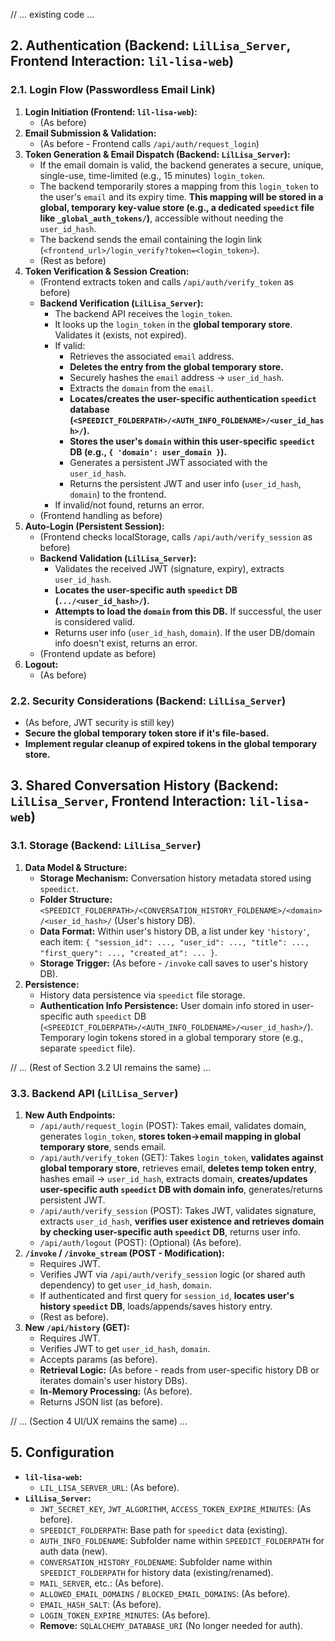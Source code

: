 // ... existing code ...
## 2. Authentication (Backend: `LilLisa_Server`, Frontend Interaction: `lil-lisa-web`)

### 2.1. Login Flow (Passwordless Email Link)

1.  **Login Initiation (Frontend: `lil-lisa-web`):**
    *   (As before)
2.  **Email Submission & Validation:**
    *   (As before - Frontend calls `/api/auth/request_login`)
3.  **Token Generation & Email Dispatch (Backend: `LilLisa_Server`):**
    *   If the email domain is valid, the backend generates a secure, unique, single-use, time-limited (e.g., 15 minutes) `login_token`.
    *   The backend temporarily stores a mapping from this `login_token` to the user's `email` and its expiry time. **This mapping will be stored in a global, temporary key-value store (e.g., a dedicated `speedict` file like `_global_auth_tokens/`)**, accessible without needing the `user_id_hash`.
    *   The backend sends the email containing the login link (`<frontend_url>/login_verify?token=<login_token>`).
    *   (Rest as before)
4.  **Token Verification & Session Creation:**
    *   (Frontend extracts token and calls `/api/auth/verify_token` as before)
    *   **Backend Verification (`LilLisa_Server`):**
        *   The backend API receives the `login_token`.
        *   It looks up the `login_token` in the **global temporary store**. Validates it (exists, not expired).
        *   If valid:
            *   Retrieves the associated `email` address.
            *   **Deletes the entry from the global temporary store.**
            *   Securely hashes the `email` address -> `user_id_hash`.
            *   Extracts the `domain` from the `email`.
            *   **Locates/creates the user-specific authentication `speedict` database (`<SPEEDICT_FOLDERPATH>/<AUTH_INFO_FOLDENAME>/<user_id_hash>/`).**
            *   **Stores the user's `domain` within this user-specific `speedict` DB (e.g., `{ 'domain': user_domain }`).**
            *   Generates a persistent JWT associated with the `user_id_hash`.
            *   Returns the persistent JWT and user info (`user_id_hash`, `domain`) to the frontend.
        *   If invalid/not found, returns an error.
    *   (Frontend handling as before)
5.  **Auto-Login (Persistent Session):**
    *   (Frontend checks localStorage, calls `/api/auth/verify_session` as before)
    *   **Backend Validation (`LilLisa_Server`):**
        *   Validates the received JWT (signature, expiry), extracts `user_id_hash`.
        *   **Locates the user-specific auth `speedict` DB (`.../<user_id_hash>/`).**
        *   **Attempts to load the `domain` from this DB.** If successful, the user is considered valid.
        *   Returns user info (`user_id_hash`, `domain`). If the user DB/domain info doesn't exist, returns an error.
    *   (Frontend update as before)
6.  **Logout:**
    *   (As before)

### 2.2. Security Considerations (Backend: `LilLisa_Server`)

*   (As before, JWT security is still key)
*   **Secure the global temporary token store if it's file-based.**
*   **Implement regular cleanup of expired tokens in the global temporary store.**

## 3. Shared Conversation History (Backend: `LilLisa_Server`, Frontend Interaction: `lil-lisa-web`)

### 3.1. Storage (Backend: `LilLisa_Server`)

1.  **Data Model & Structure:**
    *   **Storage Mechanism:** Conversation history metadata stored using `speedict`.
    *   **Folder Structure:** `<SPEEDICT_FOLDERPATH>/<CONVERSATION_HISTORY_FOLDENAME>/<domain>/<user_id_hash>/` (User's history DB).
    *   **Data Format:** Within user's history DB, a list under key `'history'`, each item: `{ "session_id": ..., "user_id": ..., "title": ..., "first_query": ..., "created_at": ... }`.
    *   **Storage Trigger:** (As before - `/invoke` call saves to user's history DB).
2.  **Persistence:**
    *   History data persistence via `speedict` file storage.
    *   **Authentication Info Persistence:** User domain info stored in user-specific auth `speedict` DB (`<SPEEDICT_FOLDERPATH>/<AUTH_INFO_FOLDENAME>/<user_id_hash>/`). Temporary login tokens stored in a global temporary store (e.g., separate `speedict` file).

// ... (Rest of Section 3.2 UI remains the same) ...

### 3.3. Backend API (`LilLisa_Server`)

1.  **New Auth Endpoints:**
    *   `/api/auth/request_login` (POST): Takes email, validates domain, generates `login_token`, **stores token->email mapping in global temporary store**, sends email.
    *   `/api/auth/verify_token` (GET): Takes `login_token`, **validates against global temporary store**, retrieves email, **deletes temp token entry**, hashes email -> `user_id_hash`, extracts domain, **creates/updates user-specific auth `speedict` DB with domain info**, generates/returns persistent JWT.
    *   `/api/auth/verify_session` (POST): Takes JWT, validates signature, extracts `user_id_hash`, **verifies user existence and retrieves domain by checking user-specific auth `speedict` DB**, returns user info.
    *   `/api/auth/logout` (POST): (Optional) (As before).
2.  **`/invoke` / `/invoke_stream` (POST - Modification):**
    *   Requires JWT.
    *   Verifies JWT via `/api/auth/verify_session` logic (or shared auth dependency) to get `user_id_hash`, `domain`.
    *   If authenticated and first query for `session_id`, **locates user's history `speedict` DB**, loads/appends/saves history entry.
    *   (Rest as before).
3.  **New `/api/history` (GET):**
    *   Requires JWT.
    *   Verifies JWT to get `user_id_hash`, `domain`.
    *   Accepts params (as before).
    *   **Retrieval Logic:** (As before - reads from user-specific history DB or iterates domain's user history DBs).
    *   **In-Memory Processing:** (As before).
    *   Returns JSON list (as before).

// ... (Section 4 UI/UX remains the same) ...

## 5. Configuration

*   **`lil-lisa-web`:**
    *   `LIL_LISA_SERVER_URL`: (As before).
*   **`LilLisa_Server`:**
    *   `JWT_SECRET_KEY`, `JWT_ALGORITHM`, `ACCESS_TOKEN_EXPIRE_MINUTES`: (As before).
    *   `SPEEDICT_FOLDERPATH`: Base path for `speedict` data (existing).
    *   `AUTH_INFO_FOLDENAME`: Subfolder name within `SPEEDICT_FOLDERPATH` for auth data (new).
    *   `CONVERSATION_HISTORY_FOLDENAME`: Subfolder name within `SPEEDICT_FOLDERPATH` for history data (existing/renamed).
    *   `MAIL_SERVER`, etc.: (As before).
    *   `ALLOWED_EMAIL_DOMAINS` / `BLOCKED_EMAIL_DOMAINS`: (As before).
    *   `EMAIL_HASH_SALT`: (As before).
    *   `LOGIN_TOKEN_EXPIRE_MINUTES`: (As before).
    *   **Remove:** `SQLALCHEMY_DATABASE_URI` (No longer needed for auth).
